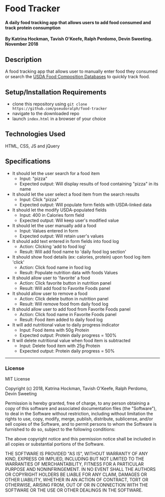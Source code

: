 # Food Tracker

#### A daily food tracking app that allows users to add food consumed and track protein consumption

#### By Katrina Hockman, Tavish O'Keefe, Ralph Perdomo, Devin Sweeting. November 2018

## Description

A food tracking app that allows user to manually enter food they consumed or search the [USDA Food Composition Databases](https://ndb.nal.usda.gov/ndb/search/list) to quickly track food.

## Setup/Installation Requirements

* clone this repository using `git clone https://github.com/pseudoralph/food-tracker`
* navigate to the downloaded repo
* launch `index.html` in a browser of your choice

## Technologies Used

HTML, CSS, JS and jQuery

## Specifications
* It should let the user search for a food item
  * Input: "pizza"
  * Expected output: Will display results of food containing "pizza" in its name
* It should let the user select a food item from the search results
  * Input: Click "pizza"
  * Expected output: Will populate form fields with USDA-linked data
* It should let the modify USDA-populated fields
  * Input: 400 in Calories form field
  * Expected output: Will keep user's modified value
* It should let the user manually add a food
  * Input: Values entered in form
  * Expected output: Will retain user's values
* It should add text entered in form fields into food log
  * Action: Clicking 'add to food log'
  * Result: Will add food name to 'daily food log section'
* It should show food details (ex: calories, protein) upon food log item  'click'
  * Action: Click food name in food log
  * Result: Populate nutrition data with foods Values
* It should allow user to 'favorite' a food
  * Action: Click favorite button in nutrition panel
  * Result: Will add food to Favorite Foods panel
* It should allow user to remove a food
  * Action: Click delete button in nutrition panel
  * Result: Will  remove food from daily food log
* It should allow user to add food from Favorite Foods panel
  * Action: Click food name in Favorite Foods panel
  * Result: Food item added to daily food log
* It will add nutritional value to daily progress indicator
  * Input: Food items with 50g Protein
  * Expected output: Protein daily progress = 100%
* It will delete nutritional value when food item is subtracted
  * Input: Delete food item with 25g Protein
  * Expected output: Protein daily progress = 50%

---

### License

MIT License

Copyright (c) 2018, Katrina Hockman, Tavish O'Keefe, Ralph Perdomo, Devin Sweeting

Permission is hereby granted, free of charge, to any person obtaining a copy
of this software and associated documentation files (the "Software"), to deal
in the Software without restriction, including without limitation the rights
to use, copy, modify, merge, publish, distribute, sublicense, and/or sell
copies of the Software, and to permit persons to whom the Software is
furnished to do so, subject to the following conditions:

The above copyright notice and this permission notice shall be included in all
copies or substantial portions of the Software.

THE SOFTWARE IS PROVIDED "AS IS", WITHOUT WARRANTY OF ANY KIND, EXPRESS OR
IMPLIED, INCLUDING BUT NOT LIMITED TO THE WARRANTIES OF MERCHANTABILITY,
FITNESS FOR A PARTICULAR PURPOSE AND NONINFRINGEMENT. IN NO EVENT SHALL THE
AUTHORS OR COPYRIGHT HOLDERS BE LIABLE FOR ANY CLAIM, DAMAGES OR OTHER
LIABILITY, WHETHER IN AN ACTION OF CONTRACT, TORT OR OTHERWISE, ARISING FROM,
OUT OF OR IN CONNECTION WITH THE SOFTWARE OR THE USE OR OTHER DEALINGS IN THE
SOFTWARE.
